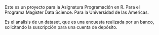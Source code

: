 Este es un proyecto para la Asignatura Programación en R.
Para el Programa Magister Data Science.
Para la Universidad de las Americas.

Es el analisis de un dataset, que es una encuesta realizada por un banco, solicitando la suscripción para una cuenta de depósito.


